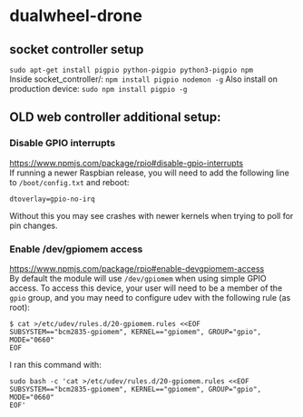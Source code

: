 # dualwheel-drone

## socket controller setup
``sudo apt-get install pigpio python-pigpio python3-pigpio npm``  
Inside socket_controller/: ``npm install pigpio nodemon -g`` 
Also install on production device: ``sudo npm install pigpio -g``

## OLD web controller additional setup:
### Disable GPIO interrupts
https://www.npmjs.com/package/rpio#disable-gpio-interrupts  
If running a newer Raspbian release, you will need to add the following line to
`/boot/config.txt` and reboot:

```
dtoverlay=gpio-no-irq
```

Without this you may see crashes with newer kernels when trying to poll for pin
changes.

### Enable /dev/gpiomem access
https://www.npmjs.com/package/rpio#enable-devgpiomem-access  
By default the module will use `/dev/gpiomem` when using simple GPIO access.
To access this device, your user will need to be a member of the `gpio` group,
and you may need to configure udev with the following rule (as root):

```console
$ cat >/etc/udev/rules.d/20-gpiomem.rules <<EOF
SUBSYSTEM=="bcm2835-gpiomem", KERNEL=="gpiomem", GROUP="gpio", MODE="0660"
EOF
```

I ran this command with: 
```
sudo bash -c 'cat >/etc/udev/rules.d/20-gpiomem.rules <<EOF
SUBSYSTEM=="bcm2835-gpiomem", KERNEL=="gpiomem", GROUP="gpio", MODE="0660"
EOF'
```
